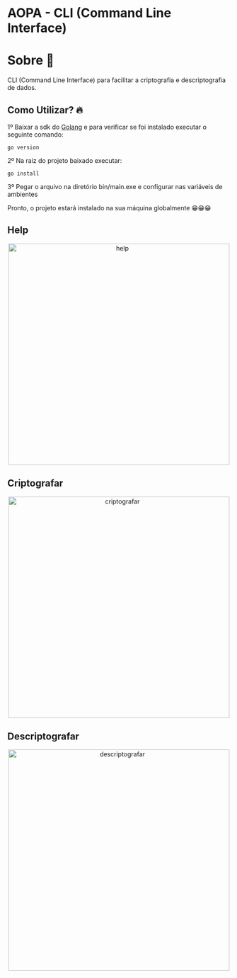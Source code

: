 # AOPA - CLI (Command Line Interface)

# Sobre 📖
CLI (Command Line Interface) para facilitar a criptografia e descriptografia de dados.

## Como Utilizar? 🔥
1º Baixar a sdk do [Golang](https://golang.org/dl/) e para verificar se foi instalado executar o seguinte comando:
```
go version
```
2º Na raiz do projeto baixado executar: 
```
go install
```
3º Pegar o arquivo na diretório bin/main.exe e configurar nas variáveis de ambientes

Pronto, o projeto estará instalado na sua máquina globalmente 😁😁😁

## Help
<p align="center">
  <img src="https://ik.imagekit.io/usw9dpm4u3i/_1__XQCwD5_0-.png" width="500" title="help">
</p>

## Criptografar
<p align="center">
  <img src="https://ik.imagekit.io/usw9dpm4u3i/_2__Zw7Caggny.png" width="500" title="criptografar">
</p>

## Descriptografar
<p align="center">
  <img src="https://ik.imagekit.io/usw9dpm4u3i/_3__EBXLATmFT.png" width="500" title="descriptografar">
</p>
